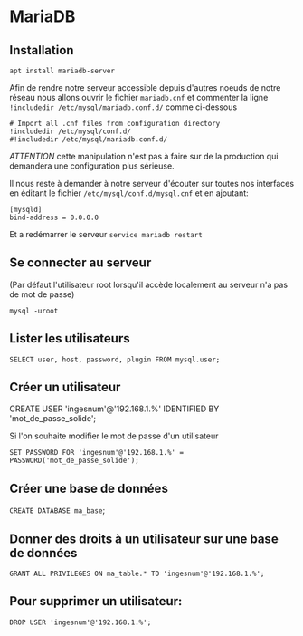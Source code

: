 # MariaDB

## Installation

`apt install mariadb-server`

Afin de rendre notre serveur accessible depuis d'autres noeuds de notre réseau nous allons ouvrir le fichier `mariadb.cnf` et commenter la ligne `!includedir /etc/mysql/mariadb.conf.d/` comme ci-dessous

```
# Import all .cnf files from configuration directory
!includedir /etc/mysql/conf.d/
#!includedir /etc/mysql/mariadb.conf.d/
```

*ATTENTION* cette manipulation n'est pas à faire sur de la production qui demandera une configuration plus sérieuse.

Il nous reste à demander à notre serveur d'écouter sur toutes nos interfaces en éditant le fichier `/etc/mysql/conf.d/mysql.cnf` et en ajoutant:

```
[mysqld]
bind-address = 0.0.0.0
```

Et a redémarrer le serveur `service mariadb restart`

## Se connecter au serveur
(Par défaut l'utilisateur root lorsqu'il accède localement au serveur n'a pas de mot de passe)

`mysql -uroot`

## Lister les utilisateurs

`SELECT user, host, password, plugin FROM mysql.user;`

## Créer un utilisateur

CREATE USER 'ingesnum'@'192.168.1.%' IDENTIFIED BY 'mot_de_passe_solide';

Si l'on souhaite modifier le mot de passe d'un utilisateur

`SET PASSWORD FOR 'ingesnum'@'192.168.1.%' = PASSWORD('mot_de_passe_solide');`

## Créer une base de données

`CREATE DATABASE ma_base`;

## Donner des droits à un utilisateur sur une base de données

`GRANT ALL PRIVILEGES ON ma_table.* TO 'ingesnum'@'192.168.1.%';`

## Pour supprimer un utilisateur:

`DROP USER 'ingesnum'@'192.168.1.%';`


